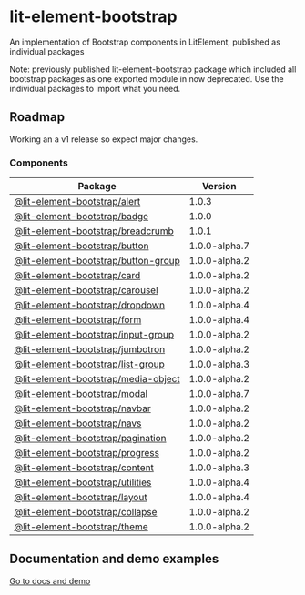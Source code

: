 # lit-element-bootstrap

An implementation of Bootstrap components in LitElement, published as individual packages

Note: previously published lit-element-bootstrap package which included all bootstrap packages as one exported module in now deprecated. Use the individual packages to import what you need.

## Roadmap

Working an a v1 release so expect major changes.

### Components

Package | Version |
--- | --- |
[@lit-element-bootstrap/alert](https://www.npmjs.com/package/@lit-element-bootstrap/alert) | 1.0.3 |
[@lit-element-bootstrap/badge](https://www.npmjs.com/package/@lit-element-bootstrap/badge) | 1.0.0 |
[@lit-element-bootstrap/breadcrumb](https://www.npmjs.com/package/@lit-element-bootstrap/breadcrumb) | 1.0.1 |
[@lit-element-bootstrap/button](https://www.npmjs.com/package/@lit-element-bootstrap/button) | 1.0.0-alpha.7 |
[@lit-element-bootstrap/button-group](https://www.npmjs.com/package/@lit-element-bootstrap/button-group) | 1.0.0-alpha.2 |
[@lit-element-bootstrap/card](https://www.npmjs.com/package/@lit-element-bootstrap/card) | 1.0.0-alpha.2 |
[@lit-element-bootstrap/carousel](https://www.npmjs.com/package/@lit-element-bootstrap/carousel) | 1.0.0-alpha.2 |
[@lit-element-bootstrap/dropdown](https://www.npmjs.com/package/@lit-element-bootstrap/dropdown) | 1.0.0-alpha.4 |
[@lit-element-bootstrap/form](https://www.npmjs.com/package/@lit-element-bootstrap/form) | 1.0.0-alpha.4 |
[@lit-element-bootstrap/input-group](https://www.npmjs.com/package/@lit-element-bootstrap/input-group) | 1.0.0-alpha.2 |
[@lit-element-bootstrap/jumbotron](https://www.npmjs.com/package/@lit-element-bootstrap/jumbotron) | 1.0.0-alpha.2 |
[@lit-element-bootstrap/list-group](https://www.npmjs.com/package/@lit-element-bootstrap/list-group) | 1.0.0-alpha.3 |
[@lit-element-bootstrap/media-object](https://www.npmjs.com/package/@lit-element-bootstrap/media-object) | 1.0.0-alpha.2 |
[@lit-element-bootstrap/modal](https://www.npmjs.com/package/@lit-element-bootstrap/modal) | 1.0.0-alpha.7 |
[@lit-element-bootstrap/navbar](https://www.npmjs.com/package/@lit-element-bootstrap/navbar) | 1.0.0-alpha.2 |
[@lit-element-bootstrap/navs](https://www.npmjs.com/package/@lit-element-bootstrap/navs) | 1.0.0-alpha.2 |
[@lit-element-bootstrap/pagination](https://www.npmjs.com/package/@lit-element-bootstrap/pagination) | 1.0.0-alpha.2 |
[@lit-element-bootstrap/progress](https://www.npmjs.com/package/@lit-element-bootstrap/progress) | 1.0.0-alpha.2 |
[@lit-element-bootstrap/content](https://www.npmjs.com/package/@lit-element-bootstrap/content) | 1.0.0-alpha.3 |
[@lit-element-bootstrap/utilities](https://www.npmjs.com/package/@lit-element-bootstrap/utilities) | 1.0.0-alpha.4 |
[@lit-element-bootstrap/layout](https://www.npmjs.com/package/@lit-element-bootstrap/layout) | 1.0.0-alpha.4 |
[@lit-element-bootstrap/collapse](https://www.npmjs.com/package/@lit-element-bootstrap/collapse) | 1.0.0-alpha.2 |
[@lit-element-bootstrap/theme](https://www.npmjs.com/package/@lit-element-bootstrap/theme) | 1.0.0-alpha.2 |


## Documentation and demo examples

[Go to docs and demo](https://lit-element-bootstrap.dev)
